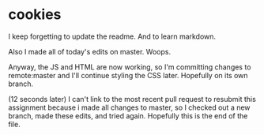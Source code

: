 # cookies

I keep forgetting to update the readme.
And to learn markdown.

Also I made all of today's edits on master.  Woops.

Anyway, the JS and HTML are now working, so I'm committing changes to remote:master and I'll continue styling the CSS later.  Hopefully on its own branch.

(12 seconds later) I can't link to the most recent pull request to resubmit this assignment because i made all changes to master, so I checked out a new branch, made these edits, and tried again.  Hopefully this is the end of the file.